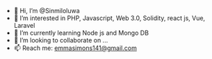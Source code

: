 - 👋 Hi, I’m @Sinmiloluwa
- 👀 I’m interested in PHP, Javascript, Web 3.0, Solidity, react js, Vue, Laravel
- 🌱 I’m currently learning Node js and Mongo DB
- 💞️ I’m looking to collaborate on ...
- 📫 Reach me: emmasimons141@gmail.com

<!---
Sinmiloluwa/Sinmiloluwa is a ✨ special ✨ repository because its `README.md` (this file) appears on your GitHub profile.
You can click the Preview link to take a look at your changes.
--->
